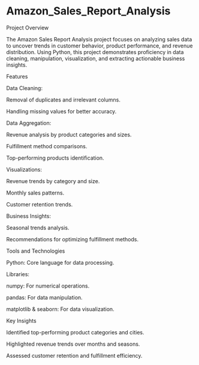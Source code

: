 # Amazon_Sales_Report_Analysis

Project Overview

The Amazon Sales Report Analysis project focuses on analyzing sales data to uncover trends in customer behavior, product performance, and revenue distribution. Using Python, this project demonstrates proficiency in data cleaning, manipulation, visualization, and extracting actionable business insights.

Features

Data Cleaning:

Removal of duplicates and irrelevant columns.

Handling missing values for better accuracy.

Data Aggregation:

Revenue analysis by product categories and sizes.

Fulfillment method comparisons.

Top-performing products identification.

Visualizations:

Revenue trends by category and size.

Monthly sales patterns.

Customer retention trends.

Business Insights:

Seasonal trends analysis.

Recommendations for optimizing fulfillment methods.

Tools and Technologies

Python: Core language for data processing.

Libraries:

numpy: For numerical operations.

pandas: For data manipulation.

matplotlib & seaborn: For data visualization.

Key Insights

Identified top-performing product categories and cities.

Highlighted revenue trends over months and seasons.

Assessed customer retention and fulfillment efficiency.
